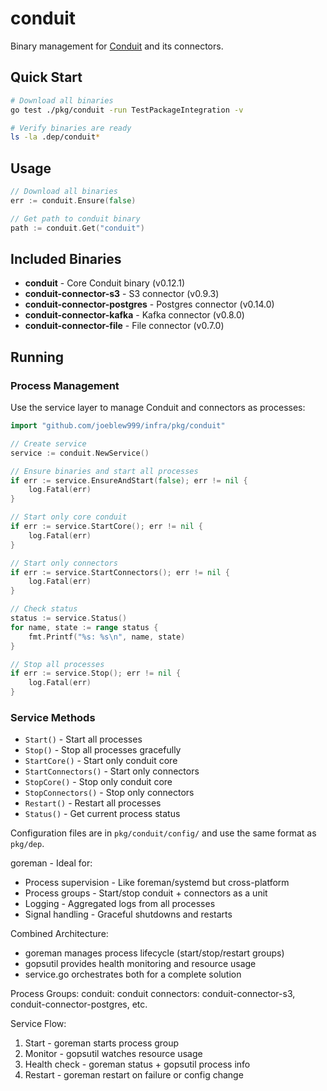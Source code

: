 # conduit

Binary management for [Conduit](https://github.com/ConduitIO/conduit) and its connectors.

## Quick Start

```bash
# Download all binaries
go test ./pkg/conduit -run TestPackageIntegration -v

# Verify binaries are ready
ls -la .dep/conduit*
```

## Usage

```go
// Download all binaries
err := conduit.Ensure(false)

// Get path to conduit binary
path := conduit.Get("conduit")
```

## Included Binaries

- **conduit** - Core Conduit binary (v0.12.1)
- **conduit-connector-s3** - S3 connector (v0.9.3)
- **conduit-connector-postgres** - Postgres connector (v0.14.0)
- **conduit-connector-kafka** - Kafka connector (v0.8.0)
- **conduit-connector-file** - File connector (v0.7.0)

## Running

### Process Management

Use the service layer to manage Conduit and connectors as processes:

```go
import "github.com/joeblew999/infra/pkg/conduit"

// Create service
service := conduit.NewService()

// Ensure binaries and start all processes
if err := service.EnsureAndStart(false); err != nil {
    log.Fatal(err)
}

// Start only core conduit
if err := service.StartCore(); err != nil {
    log.Fatal(err)
}

// Start only connectors
if err := service.StartConnectors(); err != nil {
    log.Fatal(err)
}

// Check status
status := service.Status()
for name, state := range status {
    fmt.Printf("%s: %s\n", name, state)
}

// Stop all processes
if err := service.Stop(); err != nil {
    log.Fatal(err)
}
```

### Service Methods
- `Start()` - Start all processes
- `Stop()` - Stop all processes gracefully
- `StartCore()` - Start only conduit core
- `StartConnectors()` - Start only connectors
- `StopCore()` - Stop only conduit core
- `StopConnectors()` - Stop only connectors
- `Restart()` - Restart all processes
- `Status()` - Get current process status

Configuration files are in `pkg/conduit/config/` and use the same format as `pkg/dep`.

  goreman - Ideal for:
  - Process supervision - Like foreman/systemd but cross-platform
  - Process groups - Start/stop conduit + connectors as a unit
  - Logging - Aggregated logs from all processes
  - Signal handling - Graceful shutdowns and restarts

  Combined Architecture:
  - goreman manages process lifecycle (start/stop/restart groups)
  - gopsutil provides health monitoring and resource usage
  - service.go orchestrates both for a complete solution

  Process Groups:
  conduit: conduit
  connectors: conduit-connector-s3, conduit-connector-postgres, etc.

  Service Flow:
  1. Start - goreman starts process group
  2. Monitor - gopsutil watches resource usage
  3. Health check - goreman status + gopsutil process info
  4. Restart - goreman restart on failure or config change
